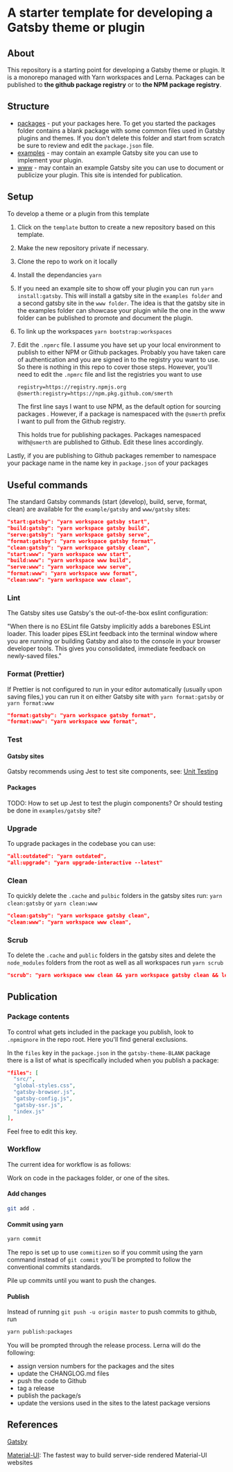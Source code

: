 # A starter template for developing a Gatsby theme or plugin

## About

This repository is a starting point for developing a Gatsby theme or plugin. It is a monorepo managed with Yarn workspaces and Lerna. Packages can be published to **the github package registry** or to **the NPM package registry**.

## Structure

- [packages](packages) - put your packages here. To get you started the packages folder contains a blank package with some common files used in Gatsby plugins and themes. If you don't delete this folder and start from scratch be sure to review and edit the `package.json` file.
- [examples](examples) - may contain an example Gatsby site you can use to implement your plugin.
- [www](www) - may contain an example Gatsby site you can use to document or publicize your plugin. This site is intended for publication.

## Setup

To develop a theme or a plugin from this template

1. Click on the `template` button to create a new repository based on this template.

2. Make the new repository private if necessary.

3. Clone the repo to work on it locally

4. Install the dependancies `yarn`

5. If you need an example site to show off your plugin you can run `yarn install:gatsby`. This will install a gatsby site in the `examples folder` and a second gatsby site in the `www folder`. The idea is that the gatsby site in the examples folder can showcase your plugin while the one in the www folder can be published to promote and document the plugin.

6. To link up the workspaces `yarn bootstrap:workspaces`

7. Edit the `.npmrc` file. I assume you have set up your local environment to publish to either NPM or Github packages. Probably you have taken care of authentication and you are signed in to the registry you want to use. So there is nothing in this repo to cover those steps. However, you'll need to edit the `.npmrc` file and list the registries you want to use

   ```txt
   registry=https://registry.npmjs.org
   @smerth:registry=https://npm.pkg.github.com/smerth
   ```

   The first line says I want to use NPM, as the default option for sourcing packages . However, if a package is namespaced with the `@smerth` prefix I want to pull from the Github registry.

   This holds true for publishing packages. Packages namespaced with`@smerth` are published to Github. Edit these lines accordingly.

Lastly, if you are publishing to Github packages remember to namespace your package name in the name key in `package.json` of your packages

## Useful commands

The standard Gatsby commands (start (develop), build, serve, format, clean) are available for the `example/gatsby` and `www/gatsby` sites:

```json
"start:gatsby": "yarn workspace gatsby start",
"build:gatsby": "yarn workspace gatsby build",
"serve:gatsby": "yarn workspace gatsby serve",
"format:gatsby": "yarn workspace gatsby format",
"clean:gatsby": "yarn workspace gatsby clean",
"start:www": "yarn workspace www start",
"build:www": "yarn workspace www build",
"serve:www": "yarn workspace www serve",
"format:www": "yarn workspace www format",
"clean:www": "yarn workspace www clean",
```

### Lint

The Gatsby sites use Gatsby's the out-of-the-box eslint configuration:

"When there is no ESLint file Gatsby implicitly adds a barebones ESLint loader. This loader pipes ESLint feedback into the terminal window where you are running or building Gatsby and also to the console in your browser developer tools. This gives you consolidated, immediate feedback on newly-saved files."

### Format (Prettier)

If Prettier is not configured to run in your editor automatically (usually upon saving files,) you can run it on either Gatsby site with `yarn format:gatsby` or `yarn format:www`

```json
"format:gatsby": "yarn workspace gatsby format",
"format:www": "yarn workspace www format",
```

### Test

#### Gatsby sites

Gatsby recommends using Jest to test site components, see: [Unit Testing](https://www.gatsbyjs.org/docs/unit-testing/)

#### Packages

TODO: How to set up Jest to test the plugin components? Or should testing be done in `examples/gatsby` site?

### Upgrade

To upgrade packages in the codebase you can use:

```json
"all:outdated": "yarn outdated",
"all:upgrade": "yarn upgrade-interactive --latest"
```

### Clean

To quickly delete the `.cache` and `pulbic` folders in the gatsby sites run: `yarn clean:gatsby` or `yarn clean:www`

```json
"clean:gatsby": "yarn workspace gatsby clean",
"clean:www": "yarn workspace www clean",
```

### Scrub

To delete the `.cache` and `public` folders in the gatsby sites and delete the `node_modules` folders from the root as well as all workspaces run `yarn scrub`

```json
"scrub": "yarn workspace www clean && yarn workspace gatsby clean && lerna clean",
```

## Publication

### Package contents

To control what gets included in the package you publish, look to `.npmignore` in the repo root. Here you'll find general exclusions.

In the `files` key in the `package.json` in the `gatsby-theme-BLANK` package there is a list of what is specifically included when you publish a package:

```json
"files": [
  "src/",
  "global-styles.css",
  "gatsby-browser.js",
  "gatsby-config.js",
  "gatsby-ssr.js",
  "index.js"
],
```

Feel free to edit this key.

### Workflow

The current idea for workflow is as follows:

Work on code in the packages folder, or one of the sites.

#### Add changes

```bash
git add .
```

#### Commit using yarn

```bash
yarn commit
```

The repo is set up to use `commitizen` so if you commit using the yarn command instead of `git commit` you'll be prompted to follow the conventional commits standards.

Pile up commits until you want to push the changes.

#### Publish

Instead of running `git push -u origin master` to push commits to github, run

```bash
yarn publish:packages
```

You will be prompted through the release process. Lerna will do the following:

- assign version numbers for the packages and the sites
- update the CHANGLOG.md files
- push the code to Github
- tag a release
- publish the package/s
- update the versions used in the sites to the latest package versions

## References

[Gatsby](https://github.com/gatsbyjs/gatsby)

[Material-UI](https://github.com/mui-org/material-ui): The fastest way to build server-side rendered Material-UI websites
